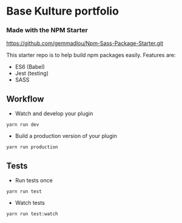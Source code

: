# Base Kulture portfolio

### Made with the NPM Starter

https://github.com/gemmadlou/Npm-Sass-Package-Starter.git

This starter repo is to help build npm packages easily. Features are:

* ES6 (Babel)
* Jest (testing)
* SASS

## Workflow

* Watch and develop your plugin

```shell
yarn run dev
```

* Build a production version of your plugin

```shell
yarn run production
```

## Tests

* Run tests once

```
yarn run test
```

* Watch tests

```shell
yarn run test:watch
```
